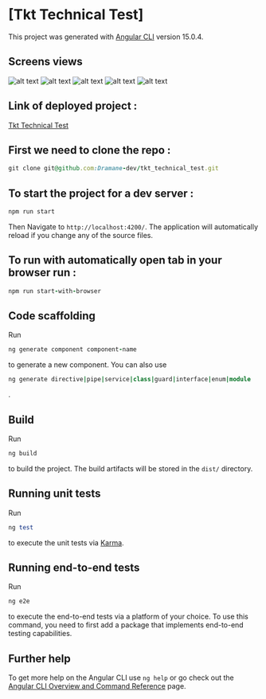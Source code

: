 # [Tkt Technical Test]

This project was generated with [Angular CLI](https://github.com/angular/angular-cli) version 15.0.4.

## Screens views

![alt text](https://github.com/Dramane-dev/tkt-technical-test/blob/develop/app-screens/home.png?raw=true)
![alt text](https://github.com/Dramane-dev/tkt-technical-test/blob/develop/app-screens/details.png?raw=true)
![alt text](https://github.com/Dramane-dev/tkt-technical-test/blob/develop/app-screens/mobile-home.png?raw=true)
![alt text](https://github.com/Dramane-dev/tkt-technical-test/blob/develop/app-screens/mobile-details.png?raw=true)
![alt text](https://github.com/Dramane-dev/tkt-technical-test/blob/develop/app-screens/mobile-menu.png?raw=true)

## Link of deployed project :

[Tkt Technical Test](https://dramane.dev/tkt-technical-test)

## First we need to clone the repo :

```ruby
git clone git@github.com:Dramane-dev/tkt_technical_test.git
```

## To start the project for a dev server :

```ruby
npm run start
```

Then Navigate to `http://localhost:4200/`. The application will automatically reload if you change any of the source files.

## To run with automatically open tab in your browser run :

```ruby
npm run start-with-browser
```

## Code scaffolding

Run

```ruby
ng generate component component-name
```

to generate a new component. You can also use

```ruby
ng generate directive|pipe|service|class|guard|interface|enum|module
```

.

## Build

Run

```ruby
ng build
```

to build the project. The build artifacts will be stored in the `dist/` directory.

## Running unit tests

Run

```ruby
ng test
```

to execute the unit tests via [Karma](https://karma-runner.github.io).

## Running end-to-end tests

Run

```ruby
ng e2e
```

to execute the end-to-end tests via a platform of your choice. To use this command, you need to first add a package that implements end-to-end testing capabilities.

## Further help

To get more help on the Angular CLI use `ng help` or go check out the [Angular CLI Overview and Command Reference](https://angular.io/cli) page.
